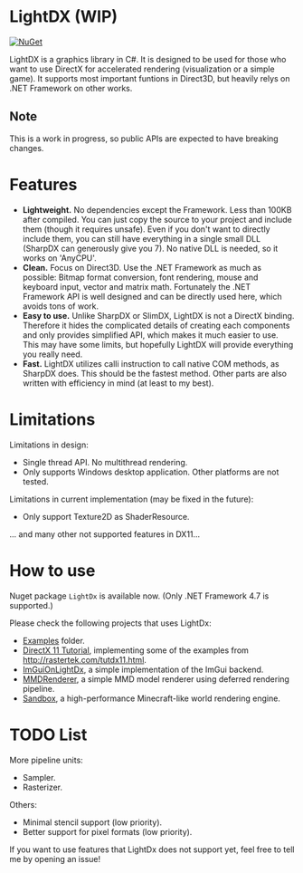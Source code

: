 # LightDX (WIP)
[![NuGet](https://img.shields.io/nuget/v/LightDx.svg)](https://www.nuget.org/packages/LightDx/)

LightDX is a graphics library in C#. It is designed to be used for those who want
to use DirectX for accelerated rendering (visualization or a simple game). It supports
most important funtions in Direct3D, but heavily relys on .NET Framework on other works.

## **Note**
This is a work in progress, so public APIs are expected to have breaking changes.

# Features
* **Lightweight.**
No dependencies except the Framework. Less than 100KB after compiled. You can just
copy the source to your project and include them (though it requires unsafe). Even
if you don't want to directly include them, you can still have everything in a
single small DLL (SharpDX can generously give you 7). No native DLL is needed, so it
works on 'AnyCPU'.
* **Clean.**
Focus on Direct3D. Use the .NET Framework as much as possible: Bitmap format
conversion, font rendering, mouse and keyboard input, vector and matrix math.
Fortunately the .NET Framework API is well designed and can be directly used here,
which avoids tons of work.
* **Easy to use.**
Unlike SharpDX or SlimDX, LightDX is not a DirectX binding. Therefore it hides
the complicated details of creating each components and only provides simplified
API, which makes it much easier to use. This may have some limits, but hopefully 
LightDX will provide everything you really need.
* **Fast.**
LightDX utilizes calli instruction to call native COM methods, as
SharpDX does. This should be the fastest method. Other parts are also written with
efficiency in mind (at least to my best).

# Limitations
Limitations in design:
* Single thread API. No multithread rendering.
* Only supports Windows desktop application. Other platforms are not tested.

Limitations in current implementation (may be fixed in the future):
* Only support Texture2D as ShaderResource.

... and many other not supported features in DX11...

# How to use
Nuget package ```LightDx``` is available now. (Only .NET Framework 4.7 is supported.)

Please check the following projects that uses LightDx:
* [Examples](Examples) folder.
* [DirectX 11 Tutorial](https://github.com/acaly/LightDx.DirectX11Tutorials), implementing 
some of the examples from http://rastertek.com/tutdx11.html.
* [ImGuiOnLightDx](https://github.com/acaly/ImGuiOnLightDx), a simple implementation of 
the ImGui backend.
* [MMDRenderer](https://github.com/acaly/MMDRenderer), a simple MMD model renderer using 
deferred rendering pipeline.
* [Sandbox](https://github.com/acaly/Sandbox), a high-performance Minecraft-like world 
rendering engine.

# TODO List
More pipeline units:
* Sampler.
* Rasterizer.

Others:
* Minimal stencil support (low priority).
* Better support for pixel formats (low priority).

If you want to use features that LightDx does not support yet, feel free to tell
me by opening an issue!
